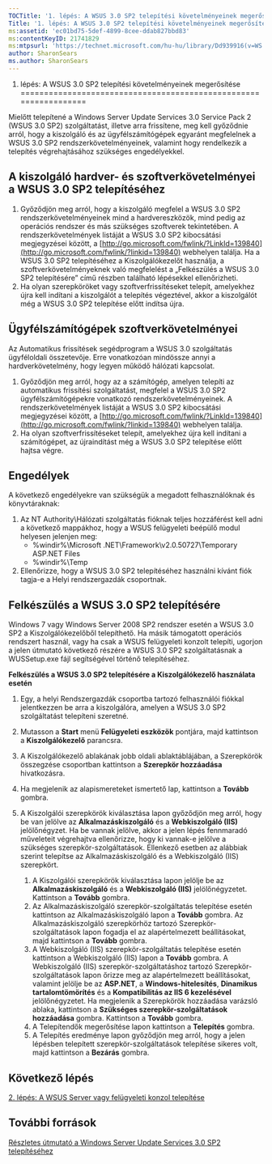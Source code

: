```yaml
---
TOCTitle: '1. lépés: A WSUS 3.0 SP2 telepítési követelményeinek megerősítése'
Title: '1. lépés: A WSUS 3.0 SP2 telepítési követelményeinek megerősítése'
ms:assetid: 'ec01bd75-5def-4899-8cee-ddab827bbd83'
ms:contentKeyID: 21741829
ms:mtpsurl: 'https://technet.microsoft.com/hu-hu/library/Dd939916(v=WS.10)'
author: SharonSears
ms.author: SharonSears
---
```


1. lépés: A WSUS 3.0 SP2 telepítési követelményeinek megerősítése
=================================================================

Mielőtt telepítené a Windows Server Update Services 3.0 Service Pack 2 (WSUS 3.0 SP2) szolgáltatást, illetve arra frissítene, meg kell győződnie arról, hogy a kiszolgáló és az ügyfélszámítógépek egyaránt megfelelnek a WSUS 3.0 SP2 rendszerkövetelményeinek, valamint hogy rendelkezik a telepítés végrehajtásához szükséges engedélyekkel.

A kiszolgáló hardver- és szoftverkövetelményei a WSUS 3.0 SP2 telepítéséhez
---------------------------------------------------------------------------

1.  Győződjön meg arról, hogy a kiszolgáló megfelel a WSUS 3.0 SP2 rendszerkövetelményeinek mind a hardvereszközök, mind pedig az operációs rendszer és más szükséges szoftverek tekintetében. A rendszerkövetelmények listáját a WSUS 3.0 SP2 kibocsátási megjegyzései között, a [http://go.microsoft.com/fwlink/?LinkId=139840](http://go.microsoft.com/fwlink/?linkid=139840) webhelyen találja. Ha a WSUS 3.0 SP2 telepítéséhez a Kiszolgálókezelőt használja, a szoftverkövetelményeknek való megfelelést a „Felkészülés a WSUS 3.0 SP2 telepítésére” című részben található lépésekkel ellenőrizheti.
2.  Ha olyan szerepköröket vagy szoftverfrissítéseket telepít, amelyekhez újra kell indítani a kiszolgálót a telepítés végeztével, akkor a kiszolgálót még a WSUS 3.0 SP2 telepítése előtt indítsa újra.

Ügyfélszámítógépek szoftverkövetelményei
----------------------------------------

Az Automatikus frissítések segédprogram a WSUS 3.0 szolgáltatás ügyféloldali összetevője. Erre vonatkozóan mindössze annyi a hardverkövetelmény, hogy legyen működő hálózati kapcsolat.

1.  Győződjön meg arról, hogy az a számítógép, amelyen telepíti az automatikus frissítési szolgáltatást, megfelel a WSUS 3.0 SP2 ügyfélszámítógépekre vonatkozó rendszerkövetelményeinek. A rendszerkövetelmények listáját a WSUS 3.0 SP2 kibocsátási megjegyzései között, a [http://go.microsoft.com/fwlink/?LinkId=139840](http://go.microsoft.com/fwlink/?linkid=139840) webhelyen találja.
2.  Ha olyan szoftverfrissítéseket telepít, amelyekhez újra kell indítani a számítógépet, az újraindítást még a WSUS 3.0 SP2 telepítése előtt hajtsa végre.

Engedélyek
----------

A következő engedélyekre van szükségük a megadott felhasználóknak és könyvtáraknak:

1.  Az NT Authority\\Hálózati szolgáltatás fióknak teljes hozzáférést kell adni a következő mappákhoz, hogy a WSUS felügyeleti beépülő modul helyesen jelenjen meg:
    -   %windir%\\Microsoft .NET\\Framework\\v2.0.50727\\Temporary ASP.NET Files
    -   %windir%\\Temp
2.  Ellenőrizze, hogy a WSUS 3.0 SP2 telepítéséhez használni kívánt fiók tagja-e a Helyi rendszergazdák csoportnak.

Felkészülés a WSUS 3.0 SP2 telepítésére
---------------------------------------

Windows 7 vagy Windows Server 2008 SP2 rendszer esetén a WSUS 3.0 SP2 a Kiszolgálókezelőből telepíthető. Ha másik támogatott operációs rendszert használ, vagy ha csak a WSUS felügyeleti konzolt telepíti, ugorjon a jelen útmutató következő részére a WSUS 3.0 SP2 szolgáltatásnak a WUSSetup.exe fájl segítségével történő telepítéséhez.

**Felkészülés a WSUS 3.0 SP2 telepítésére a Kiszolgálókezelő használata esetén**
1.  Egy, a helyi Rendszergazdák csoportba tartozó felhasználói fiókkal jelentkezzen be arra a kiszolgálóra, amelyen a WSUS 3.0 SP2 szolgáltatást telepíteni szeretné.

2.  Mutasson a **Start** menü **Felügyeleti eszközök** pontjára, majd kattintson a **Kiszolgálókezelő** parancsra.

3.  A Kiszolgálókezelő ablakának jobb oldali ablaktáblájában, a Szerepkörök összegzése csoportban kattintson a **Szerepkör hozzáadása** hivatkozásra.

4.  Ha megjelenik az alapismereteket ismertető lap, kattintson a **Tovább** gombra.

5.  A Kiszolgálói szerepkörök kiválasztása lapon győződjön meg arról, hogy be van jelölve az **Alkalmazáskiszolgáló** és a **Webkiszolgáló (IIS)** jelölőnégyzet. Ha be vannak jelölve, akkor a jelen lépés fennmaradó műveleteit végrehajtva ellenőrizze, hogy ki vannak-e jelölve a szükséges szerepkör-szolgáltatások. Ellenkező esetben az alábbiak szerint telepítse az Alkalmazáskiszolgáló és a Webkiszolgáló (IIS) szerepkört.

    1.  A Kiszolgálói szerepkörök kiválasztása lapon jelölje be az **Alkalmazáskiszolgáló** és a **Webkiszolgáló (IIS)** jelölőnégyzetet. Kattintson a **Tovább** gombra.
    2.  Az Alkalmazáskiszolgáló szerepkör-szolgáltatás telepítése esetén kattintson az Alkalmazáskiszolgáló lapon a **Tovább** gombra. Az Alkalmazáskiszolgáló szerepkörhöz tartozó Szerepkör-szolgáltatások lapon fogadja el az alapértelmezett beállításokat, majd kattintson a **Tovább** gombra.
    3.  A Webkiszolgáló (IIS) szerepkör-szolgáltatás telepítése esetén kattintson a Webkiszolgáló (IIS) lapon a **Tovább** gombra. A Webkiszolgáló (IIS) szerepkör-szolgáltatáshoz tartozó Szerepkör-szolgáltatások lapon őrizze meg az alapértelmezett beállításokat, valamint jelölje be az **ASP.NET**, a **Windows-hitelesítés**, **Dinamikus tartalomtömörítés** és a **Kompatibilitás az IIS 6 kezelésével** jelölőnégyzetet. Ha megjelenik a Szerepkörök hozzáadása varázsló ablaka, kattintson a **Szükséges szerepkör-szolgáltatások hozzáadása** gombra. Kattintson a **Tovább** gombra.
    4.  A Telepítendők megerősítése lapon kattintson a **Telepítés** gombra.
    5.  A Telepítés eredménye lapon győződjön meg arról, hogy a jelen lépésben telepített szerepkör-szolgáltatások telepítése sikeres volt, majd kattintson a **Bezárás** gombra.

Következő lépés
---------------

[2. lépés: A WSUS Server vagy felügyeleti konzol telepítése](https://technet.microsoft.com/6db6fcb0-c55d-43b9-9b07-4040c6267759)

További források
----------------

[Részletes útmutató a Windows Server Update Services 3.0 SP2 telepítéséhez](https://technet.microsoft.com/4b504edc-93b3-45b0-a7e8-d0107f1a4442)
